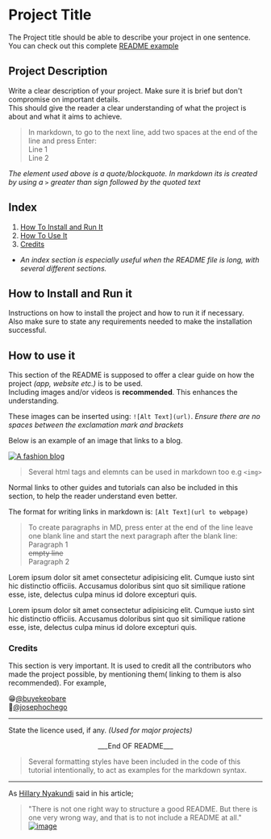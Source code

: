 # Project Title
The Project title should be able to describe your project in one sentence.  
You can check out this complete [README example](README-example.md)  

## Project Description
Write a clear description of your project. Make sure it is brief but don't compromise on important details.  
This should give the reader a clear understanding of what the project is about and what it aims to achieve.  

> In markdown, to go to the next line, add two spaces at the end of the line and press Enter:  
Line 1  
Line 2 

*The element used above is a quote/blockquote. In markdown its is created by using a `>` greater than sign followed by the quoted text*

## Index
1. [How To Install and Run It](#how-to-install-and-run-it)
2. [How To Use It](#how-to-use-it)
3. [Credits](#credits)   
- *An index section is especially useful when the README file is long, with several different sections.*

## How to Install and Run it 
Instructions on how to install the project and how to run it if necessary.  
Also make sure to state any requirements needed to make the installation successful.

## How to use it
This section of the README is supposed to offer a clear guide on how the project *(app, website etc.)* is to be used.  
Including images and/or videos is **recommended**. This enhances the understanding.  

These images can be inserted using: `![Alt Text](url)`. *Ensure there are no spaces between the exclamation mark and brackets*

Below is an example of an image that links to a blog.

[![A fashion blog](https://www.hellofashionblog.com/wp-content/uploads/2014/10/contact.jpg)](https://www.hellofashionblog.com)

> Several html tags and elemnts can be used in markdown too e.g `<img>`

<!-- <a href="https://www.hellofashionblog.com" title="Hello Fashion Blog" ><img src="https://www.hellofashionblog.com/wp-content/uploads/2014/10/contact.jpg" width="500" height="200"></a> -->

Normal links to other guides and tutorials can also be included in this section, to help the reader understand even better. 

The format for writing links in markdown is: `[Alt Text](url to webpage)` 

> To create paragraphs in MD, press enter at the end of the line leave one blank line and start the next paragraph after the blank line:  
Paragraph 1  
~~empty line~~  
Paragraph 2  

Lorem ipsum dolor sit amet consectetur adipisicing elit. Cumque iusto sint hic distinctio officiis. Accusamus doloribus sint quo sit similique ratione esse, iste, delectus culpa minus id dolore excepturi quis.

Lorem ipsum dolor sit amet consectetur adipisicing elit. Cumque iusto sint hic distinctio officiis. Accusamus doloribus sint quo sit similique ratione esse, iste, delectus culpa minus id dolore excepturi quis.


### Credits
This section is very important. It is used to credit all the contributors who made the project possible, by mentioning them( linking to them is also recommended). For example,  

😁[@buyekeobare](https://github.com/buyekeobare)  
👑[@josephochego](https://github.com/josephchigiz)

___  
<!--Use three underscores to create a footer, where the license section is a contained.   -->
State the licence used, if any. *(Used for major projects)*  

<center>___End OF README___</center>

> Several formatting styles have been included in the code of this tutorial intentionally, to act as examples for the markdown syntax.
___
As [Hillary Nyakundi](https://www.freecodecamp.org/news/how-to-write-a-good-readme-file/) said in his article;
>"There is not one right way to structure a good README. But there is
one very wrong way, and that is to not include a README at all."  
[![image](https://www.freecodecamp.org/news/content/images/size/w2000/2021/04/uide-to-writting-a-good-readme-file--1-.png)](https://www.freecodecamp.org/news/content/images/size/w2000/2021/04/uide-to-writting-a-good-readme-file--1-.png)